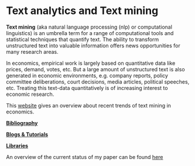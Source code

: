 # Text analytics and Text mining

**Text mining** (aka natural language processing (nlp) or computational linguistics) is an umbrella
term for a range of computational tools and statistical techniques that quantify text. The ability to transform unstructured text into valuable information offers news opportunities for many research areas.

In economics, empirical work is largely based on quantitative data like prices, demand, votes, etc. But a large amount of unstructured text is also generated in economic environments, e.g. company reports, policy committee deliberations, court decisions, media articles, political speeches, etc.
Treating this text-data quantitatively is of increasing interest to economic research.  

This [website](https://franziloew.github.io/textmining/) gives an overview about recent trends of text mining in economics.

[**Bibliography**](acad_research.md)

[**Blogs & Tutorials**](blogs.md)

[**Libraries**](libraries.md)

An overview of the current status of my paper can be found [here](https://franziloew.github.io/textmining/paper/docs/04_Modelresults_50.html)
